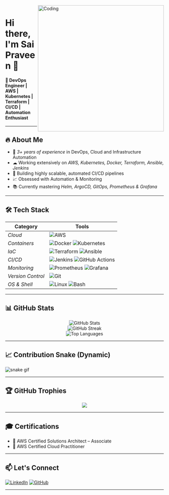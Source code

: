 
<img align="right" alt="Coding" width="400" src="https://media.tenor.com/rePDFwOJxAAAad/hacking.gif">

# Hi there, I'm Sai Praveen 👋  
#### 🚀 DevOps Engineer | AWS | Kubernetes | Terraform | CI/CD | Automation Enthusiast

---

## 🔥 About Me

- 🎯 *3+ years of experience* in DevOps, Cloud and Infrastructure Automation
- ☁ Working extensively on *AWS, Kubernetes, Docker, Terraform, Ansible, Jenkins*
- 🔧 Building highly scalable, automated CI/CD pipelines
- 📈 Obsessed with Automation & Monitoring
- 📚 Currently mastering *Helm, ArgoCD, GitOps, Prometheus & Grafana*

---

## 🛠 Tech Stack

| Category | Tools |
| -------- | ----- |
| *Cloud* | ![AWS](https://img.shields.io/badge/AWS-232F3E?logo=amazon-aws&logoColor=white) |
| *Containers* | ![Docker](https://img.shields.io/badge/Docker-2496ED?logo=docker&logoColor=white) ![Kubernetes](https://img.shields.io/badge/Kubernetes-326CE5?logo=kubernetes&logoColor=white) |
| *IaC* | ![Terraform](https://img.shields.io/badge/Terraform-7B42BC?logo=terraform&logoColor=white) ![Ansible](https://img.shields.io/badge/Ansible-EE0000?logo=ansible&logoColor=white) |
| *CI/CD* | ![Jenkins](https://img.shields.io/badge/Jenkins-D24939?logo=jenkins&logoColor=white) ![GitHub Actions](https://img.shields.io/badge/GitHub%20Actions-2088FF?logo=github-actions&logoColor=white) |
| *Monitoring* | ![Prometheus](https://img.shields.io/badge/Prometheus-E6522C?logo=prometheus&logoColor=white) ![Grafana](https://img.shields.io/badge/Grafana-F46800?logo=grafana&logoColor=white) |
| *Version Control* | ![Git](https://img.shields.io/badge/Git-F05032?logo=git&logoColor=white) |
| *OS & Shell* | ![Linux](https://img.shields.io/badge/Linux-FCC624?logo=linux&logoColor=black) ![Bash](https://img.shields.io/badge/Bash-4EAA25?logo=gnu-bash&logoColor=white) |

---

## 📊 GitHub Stats

<p align="center">
  <img src="https://github-readme-stats.vercel.app/api?username=SaiPraveen63018&show_icons=true&theme=tokyonight&count_private=true" alt="GitHub Stats" />
  <br>
  <img src="https://github-readme-streak-stats.herokuapp.com/?user=SaiPraveen63018&theme=tokyonight" alt="GitHub Streak" />
  <br>
  <img src="https://github-readme-stats.vercel.app/api/top-langs/?username=SaiPraveen63018&layout=compact&theme=tokyonight" alt="Top Languages" />
</p>

---

## 📈 Contribution Snake (Dynamic)

![snake gif](https://github.com/SaiPraveen63018/SaiPraveen63018/blob/output/github-contribution-grid-snake.svg)

---

## 🏆 GitHub Trophies

<p align="center">
  <img src="https://github-profile-trophy.vercel.app/?username=SaiPraveen63018&theme=onestar&row=1&column=7" />
</p>

---

## 🎓 Certifications

- 🏅 AWS Certified Solutions Architect – Associate
- 🏅 AWS Certified Cloud Practitioner

---

## 📫 Let's Connect

[![LinkedIn](https://img.shields.io/badge/LinkedIn-0A66C2?logo=linkedin&logoColor=white)](https://www.linkedin.com/in/YOUR_LINK_HERE/)
[![GitHub](https://img.shields.io/badge/GitHub-181717?logo=github&logoColor=white)](https://github.com/SaiPraveen63018)

---
